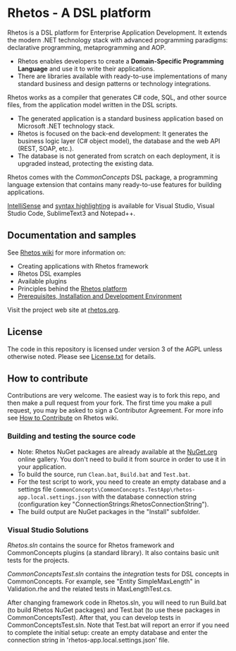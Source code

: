 # Rhetos - A DSL platform

Rhetos is a DSL platform for Enterprise Application Development.
It extends the modern .NET technology stack with advanced programming paradigms: declarative programming, metaprogramming and AOP.

* Rhetos enables developers to create a **Domain-Specific Programming Language** and use it to write their applications.
* There are libraries available with ready-to-use implementations of many standard business and design patterns or technology integrations.

Rhetos works as a compiler that generates C# code, SQL, and other source files, from the application model written in the DSL scripts.

* The generated application is a standard business application based on Microsoft .NET technology stack.
* Rhetos is focused on the back-end development: It generates the business logic layer (C# object model), the database and the web API (REST, SOAP, etc.).
* The database is not generated from scratch on each deployment, it is upgraded instead, protecting the existing data.

Rhetos comes with the *CommonConcepts* DSL package, a programming language extension that contains many ready-to-use features for building applications.

[IntelliSense](https://github.com/Rhetos/LanguageServices/blob/master/README.md)
and [syntax highlighting](https://github.com/Rhetos/Rhetos/wiki/Prerequisites#configure-your-text-editor-for-dsl-scripts-rhe)
is available for Visual Studio, Visual Studio Code, SublimeText3 and Notepad++.

## Documentation and samples

See [Rhetos wiki](https://github.com/Rhetos/Rhetos/wiki) for more information on:

* Creating applications with Rhetos framework
* Rhetos DSL examples
* Available plugins
* Principles behind the [Rhetos platform](https://github.com/Rhetos/Rhetos/wiki/What-is-Rhetos)
* [Prerequisites, Installation and Development Environment](https://github.com/Rhetos/Rhetos/wiki/Development-Environment-Setup)

Visit the project web site at [rhetos.org](http://www.rhetos.org/).

## License

The code in this repository is licensed under version 3 of the AGPL unless
otherwise noted.
Please see [License.txt](License.txt) for details.

## How to contribute

Contributions are very welcome. The easiest way is to fork this repo, and then
make a pull request from your fork. The first time you make a pull request, you
may be asked to sign a Contributor Agreement.
For more info see [How to Contribute](https://github.com/Rhetos/Rhetos/wiki/How-to-Contribute) on Rhetos wiki.

### Building and testing the source code

* Note: Rhetos NuGet packages are already available at the [NuGet.org](https://www.nuget.org/) online gallery.
  You don't need to build it from source in order to use it in your application.
* To build the source, run `Clean.bat`, `Build.bat` and `Test.bat`.
* For the test script to work, you need to create an empty database and
  a settings file `CommonConcepts\CommonConcepts.TestApp\rhetos-app.local.settings.json`
  with the database connection string (configuration key "ConnectionStrings:RhetosConnectionString").
* The build output are NuGet packages in the "Install" subfolder.

### Visual Studio Solutions

*Rhetos.sln* contains the source for Rhetos framework and CommonConcepts plugins (a standard library).
It also contains basic unit tests for the projects.

*CommonConceptsTest.sln* contains the *integration* tests for DSL concepts in CommonConcepts.
For example, see "Entity SimpleMaxLength" in Validation.rhe and the related tests in MaxLengthTest.cs.

After changing framework code in Rhetos.sln, you will need to run Build.bat
(to build Rhetos NuGet packages) and Test.bat (to use these packages in CommonConceptsTest).
After that, you can develop tests in CommonConceptsTest.sln.
Note that Test.bat will report an error if you need to complete the initial setup:
create an empty database and enter the connection string in 'rhetos-app.local.settings.json' file.
